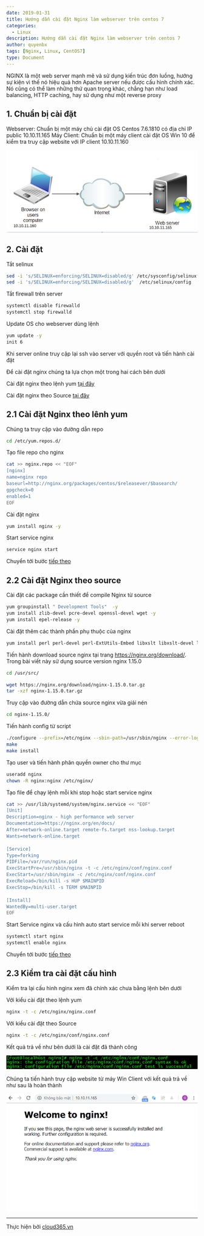 ```yaml
---
date: 2019-01-31
title: Hướng dẫn cài đặt Nginx làm webserver trên centos 7
categories:
  - Linux
description: Hướng dẫn cài đặt Nginx làm webserver trên centos 7
author: quyenbx
tags: [Nginx, Linux, CentOS7]
type: Document
---
```


NGINX là một web server mạnh mẽ và sử dụng kiến trúc đơn luồng, hướng sự kiện vì thế nó hiệu quả hơn Apache server nếu được cấu hình chính xác. Nó cũng có thể làm những thứ quan trọng khác, chẳng hạn như load balancing, HTTP caching, hay sử dụng như một reverse proxy

## 1. Chuẩn bị cài đặt
Webserver: Chuẩn bị một máy chủ cài đặt OS Centos 7.6.1810 có địa chỉ IP public 10.10.11.165
Máy Client: Chuẩn bị một máy client cài đặt OS Win 10 để kiểm tra truy cập website với IP client 10.10.11.160

![](/images/img-nginx/mohinh.png)

## 2. Cài đặt
Tắt selinux
```sh
sed -i 's/SELINUX=enforcing/SELINUX=disabled/g' /etc/sysconfig/selinux
sed -i 's/SELINUX=enforcing/SELINUX=disabled/g'  /etc/selinux/config
```

Tắt firewall trên server
```sh
systemctl disable firewalld
systemctl stop firewalld
```

Update OS cho webserver dùng lệnh
```sh
yum update -y
init 6
```

Khi server online truy cập lại ssh vào server với quyền root và tiến hành cài đặt

Để cài đặt nginx chúng ta lựa chọn một trong hai cách bên dưới

Cài đặt nginx theo lệnh yum [tại đây](#yum)

Cài đặt nginx theo Source [tại đây](#source)

<a name="yum"></a>
## 2.1 Cài đặt Nginx theo lênh yum
Chúng ta truy cập vào đường dẫn repo
```sh
cd /etc/yum.repos.d/
```

Tạo file repo cho nginx
```sh
cat >> nginx.repo << "EOF"
[nginx]
name=nginx repo
baseurl=http://nginx.org/packages/centos/$releasever/$basearch/
gpgcheck=0
enabled=1
EOF
```

Cài đặt nginx
```sh
yum install nginx -y
```

Start service nginx
```sh
service nginx start
```

Chuyển tới bước [tiếp theo](#kiemtra)

<a name="source"></a>
## 2.2 Cài đặt Nginx theo source 
Cài đặt các package cần thiết để compile Nginx từ source
```sh
yum groupinstall " Development Tools"  -y
yum install zlib-devel pcre-devel openssl-devel wget -y
yum install epel-release -y
```

Cài đặt thêm các thành phần phụ thuộc của nginx
```sh
yum install perl perl-devel perl-ExtUtils-Embed libxslt libxslt-devel libxml2 libxml2-devel gd gd-devel GeoIP GeoIP-devel -y
```

Tiến hành download source nginx tại trang https://nginx.org/download/. Trong bài viết này sử dụng source version nginx 1.15.0
```sh
cd /usr/src/
```

```sh
wget https://nginx.org/download/nginx-1.15.0.tar.gz
tar -xzf nginx-1.15.0.tar.gz
```

Truy cập vào đường dẫn chứa source nginx vừa giải nén
```sh
cd nginx-1.15.0/
```

Tiến hành config từ script
```sh
./configure --prefix=/etc/nginx --sbin-path=/usr/sbin/nginx --error-log-path=/var/log/nginx/error.log --pid-path=/var/run/nginx.pid --lock-path=/var/run/nginx.lock --user=nginx --group=nginx
make
make install
```

Tạo user và tiến hành phân quyền owner cho thư mục
```sh
useradd nginx
chown -R nginx:nginx /etc/nginx/
```

Tạo file để chạy lệnh mỗi khi stop hoặc start service nginx
```sh
cat >> /usr/lib/systemd/system/nginx.service << "EOF"
[Unit]
Description=nginx - high performance web server
Documentation=https://nginx.org/en/docs/
After=network-online.target remote-fs.target nss-lookup.target
Wants=network-online.target

[Service]
Type=forking
PIDFile=/var/run/nginx.pid
ExecStartPre=/usr/sbin/nginx -t -c /etc/nginx/conf/nginx.conf
ExecStart=/usr/sbin/nginx -c /etc/nginx/conf/nginx.conf
ExecReload=/bin/kill -s HUP $MAINPID
ExecStop=/bin/kill -s TERM $MAINPID

[Install]
WantedBy=multi-user.target
EOF
```

Start Service nginx và cấu hình auto start service mỗi khi server reboot
```sh
systemctl start nginx
systemctl enable nginx
```

Chuyển tới bước [tiếp theo](#kiemtra)

<a name="kiemtra"></a>
## 2.3 Kiểm tra cài đặt cấu hình 
Kiểm tra lại cấu hình nginx xem đã chính xác chưa bằng lệnh bên dưới 

Với kiểu cài đặt theo lệnh yum
```sh
nginx -t -c /etc/nginx/nginx.conf 
```

Với kiều cài đặt theo Source
```sh
nginx -t -c /etc/nginx/conf/nginx.conf
```

Kết quả trả về như bên dưới là cài đặt đã thành công

![](/images/img-nginx/kiemtra.png)

Chúng ta tiến hành truy cập website từ máy Win Client với kết quả trả về như sau là hoàn thành

![](/images/img-nginx/access.png)

---
Thực hiện bởi <a href="https://cloud365.vn/" target="_blank">cloud365.vn</a>

